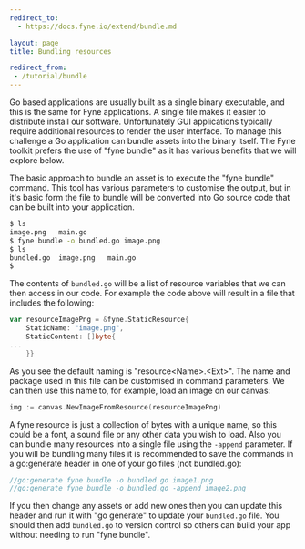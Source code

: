 ```yaml
---
redirect_to:
  - https://docs.fyne.io/extend/bundle.md

layout: page
title: Bundling resources 

redirect_from:
 - /tutorial/bundle
---
```



Go based applications are usually built as a single binary executable, and this is the same for Fyne applications.
A single file makes it easier to distribute install our software. Unfortunately GUI
applications typically require additional resources to render the user interface.
To manage this challenge a Go application can bundle assets into the binary itself. The Fyne toolkit prefers the use of "fyne bundle" as it has various benefits that we will explore below.

The basic approach to bundle an asset is to execute the "fyne bundle" command.
This tool has various parameters to customise the output, but in it's basic form the
file to bundle will be converted into Go source code that can be built into your application.

```bash
$ ls
image.png	main.go
$ fyne bundle -o bundled.go image.png
$ ls
bundled.go	image.png	main.go
$ 
```

The contents of `bundled.go` will be a list of resource variables that we can then access in our code. For example the code above will result in a file that includes the following:

```go
var resourceImagePng = &fyne.StaticResource{
	StaticName: "image.png",
	StaticContent: []byte{
...
	}}
```

As you see the default naming is "resource\<Name\>.\<Ext\>". The name and package used in this file can be customised in command parameters. We can then use this name to,
for example, load an image on our canvas:

```go
img := canvas.NewImageFromResource(resourceImagePng)
```

A fyne resource is just a collection of bytes with a unique name, so this could be
a font, a sound file or any other data you wish to load. Also you can bundle many resources into a single file using the `-append` parameter.
If you will be bundling many files it is recommended to save the commands in a go:generate header in one of your go files (not bundled.go):

```go
//go:generate fyne bundle -o bundled.go image1.png
//go:generate fyne bundle -o bundled.go -append image2.png
```

If you then change any assets or add new ones then you can update this header and run it with "go generate" to update your `bundled.go` file.
You should then add `bundled.go` to version control so others can build your app
without needing to run "fyne bundle".
